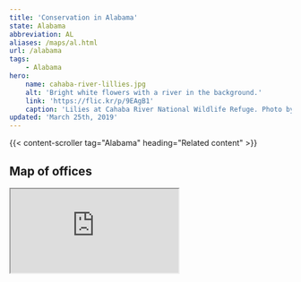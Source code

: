 ```yaml
---
title: 'Conservation in Alabama'
state: Alabama
abbreviation: AL
aliases: /maps/al.html
url: /alabama
tags:
    - Alabama
hero:
    name: cahaba-river-lillies.jpg
    alt: 'Bright white flowers with a river in the background.'
    link: 'https://flic.kr/p/9EAgB1'
    caption: 'Lilies at Cahaba River National Wildlife Refuge. Photo by Garry Tucker, USFWS.'
updated: 'March 25th, 2019'
---
```


{{< content-scroller tag="Alabama" heading="Related content" >}}

## Map of offices

<iframe src="https://usfws.github.io/southeast-mega-map/?state=Alabama" class="state-map" title="List of offices in the Southeast Region of the U.S. Fish and Wildlife Service"></iframe>
